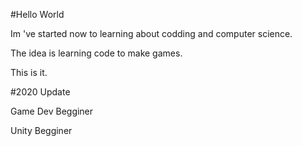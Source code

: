 #Hello World

Im 've started now to learning about codding and computer science.

The idea is learning code to make games.

This is it.

#2020 Update

Game Dev Begginer

Unity Begginer
